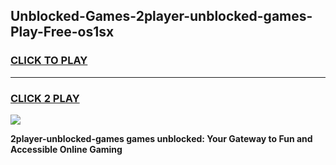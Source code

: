 
## Unblocked-Games-2player-unblocked-games-Play-Free-os1sx
<h3>
<a href="https://premium76.site?title=2player-unblocked-games&ref=18A">CLICK TO PLAY</a></h3>
<hr>

<h3>
<a href="https://premium76.site?title=2player-unblocked-games&ref=18A">CLICK 2 PLAY</a>
  
</h3>

<a href="https://premium76.site?title=2player-unblocked-games&ref=18A"><img src="https://clearcache.store/games.png"></a>


**2player-unblocked-games games unblocked: Your Gateway to Fun and Accessible Online Gaming**
